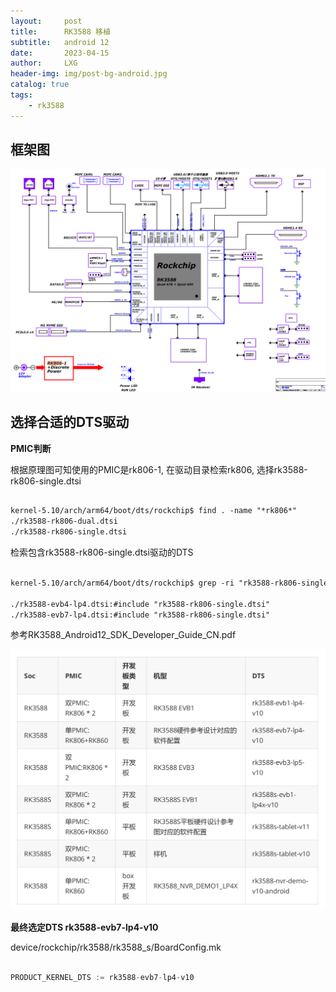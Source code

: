 ```yaml
---
layout:     post
title:      RK3588 移植
subtitle:   android 12
date:       2023-04-15
author:     LXG
header-img: img/post-bg-android.jpg
catalog: true
tags:
    - rk3588
---
```


## 框架图

![rk3588_arch](/images/rk3588/rk3588_arch.png)

## 选择合适的DTS驱动

**PMIC判断**

根据原理图可知使用的PMIC是rk806-1, 在驱动目录检索rk806, 选择rk3588-rk806-single.dtsi

```txt

kernel-5.10/arch/arm64/boot/dts/rockchip$ find . -name "*rk806*"
./rk3588-rk806-dual.dtsi
./rk3588-rk806-single.dtsi

```

检索包含rk3588-rk806-single.dtsi驱动的DTS

```txt

kernel-5.10/arch/arm64/boot/dts/rockchip$ grep -ri "rk3588-rk806-single" .

./rk3588-evb4-lp4.dtsi:#include "rk3588-rk806-single.dtsi"
./rk3588-evb7-lp4.dtsi:#include "rk3588-rk806-single.dtsi"

```

参考RK3588_Android12_SDK_Developer_Guide_CN.pdf

![rk3588_dts](/images/rk3588/rk3588_dts.png)

**最终选定DTS rk3588-evb7-lp4-v10**

device/rockchip/rk3588/rk3588_s/BoardConfig.mk

```c

PRODUCT_KERNEL_DTS := rk3588-evb7-lp4-v10

```






















